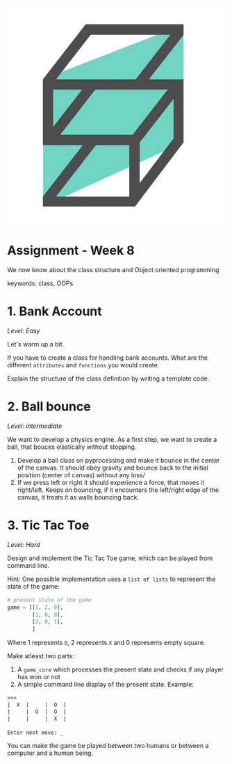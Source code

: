 ![logo](../img/logo.jpg)

# Assignment - Week 8
We now know about the class structure and Object oriented programming

keywords: class, OOPs

# 1. Bank Account
*Level: Easy*

Let's warm up a bit.

If you have to create a class for handling bank accounts. What are the different `attributes` and `functions` you would create.

Explain the structure of the class definition by writing a template code.

# 2. Ball bounce
*Level: intermediate*

We want to develop a physics engine. As a first step, we want to create a ball, that bouces elastically without stopping.

1. Develop a ball class on pyprocessing and make it bounce in the center of the canvas. It should obey gravity and bounce back to the initial position (center of canvas) without any loss/
2. If we press left or right it should experience a force, that moves it right/left. Keeps on bouncing, if it encounters the left/right edge of the canvas, it treats it as walls bouncing back.

# 3. Tic Tac Toe
*Level: Hard*

Design and implement the Tic Tac Toe game, which can be played from command line.

Hint: One possible implementation uses a `list of lists` to represent the state of the game:

```python
# present state of the game
game = [[1, 2, 0],
        [1, 0, 0],
        [2, 0, 1],
        ]

```

Where 1 represents `O`, 2 represents `X` and 0 represents empty square.

Make atleast two parts:

1. A `game_core` which processes the present state and checks if any player has won or not
2. A simple command line display of the present state. Example:

```
>>>
|  X  |     |  O  |
|     |  O  |  O  |
|     |     |  X  |

Enter next move: _
```

You can make the game be played between two humans or between a computer and a human being.
